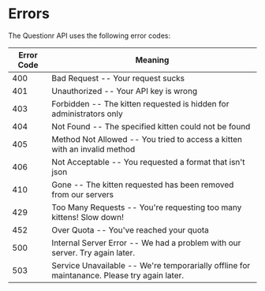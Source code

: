 # Errors

The Questionr API uses the following error codes:


Error Code | Meaning
---------- | -------
400 | Bad Request -- Your request sucks
401 | Unauthorized -- Your API key is wrong
403 | Forbidden -- The kitten requested is hidden for administrators only
404 | Not Found -- The specified kitten could not be found
405 | Method Not Allowed -- You tried to access a kitten with an invalid method
406 | Not Acceptable -- You requested a format that isn't json
410 | Gone -- The kitten requested has been removed from our servers
429 | Too Many Requests -- You're requesting too many kittens! Slow down!
452 | Over Quota -- You've reached your quota
500 | Internal Server Error -- We had a problem with our server. Try again later.
503 | Service Unavailable -- We're temporarially offline for maintanance. Please try again later.

